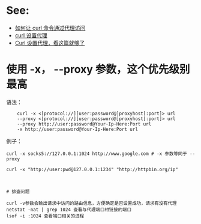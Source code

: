 # See:
- [如何让 curl 命令通过代理访问](https://linux.cn/article-9223-1.html)
- [curl 设置代理](https://zhuanlan.zhihu.com/p/58690128)
- [Curl 设置代理，看这篇就够了](https://droidyue.com/blog/2021/07/07/set-proxy-for-curl/)

# 使用 -x， --proxy 参数，这个优先级别最高
语法：
```
    curl -x <[protocol://][user:password@]proxyhost[:port]> url
    --proxy <[protocol://][user:password@]proxyhost[:port]> url
    --proxy http://user:password@Your-Ip-Here:Port url
    -x http://user:password@Your-Ip-Here:Port url
```
例子：
```
curl -x socks5://127.0.0.1:1024 http://www.google.com # -x 参数等同于 --proxy
```
```
curl -x "http://user:pwd@127.0.0.1:1234" "http://httpbin.org/ip"

```

``` curl --proxy "http://user:pwd@127.0.0.1:1234" "http://httpbin.org/ip"


# 排查问题

curl -v参数会输出请求中访问的路由信息，方便确定是否设置成功，请求有没有代理  
netstat -nat | grep 1024 查看与代理端口相链接的端口   
lsof -i :1024 查看端口相关的进程  
 
